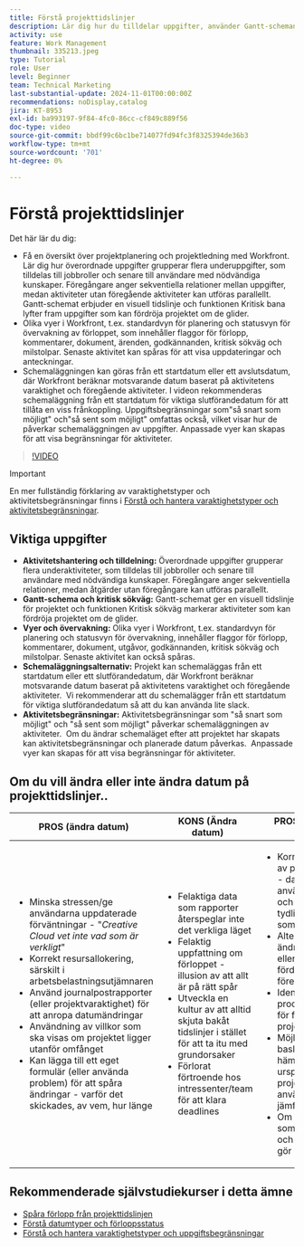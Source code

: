 ```yaml
---
title: Förstå projekttidslinjer
description: Lär dig hur du tilldelar uppgifter, använder Gantt-scheman och funktioner för kritiska sökvägar, övervakar projekt via vyer, schemalägger aktiviteter effektivt och tillämpar begränsningar för optimal projektplanering.
activity: use
feature: Work Management
thumbnail: 335213.jpeg
type: Tutorial
role: User
level: Beginner
team: Technical Marketing
last-substantial-update: 2024-11-01T00:00:00Z
recommendations: noDisplay,catalog
jira: KT-8953
exl-id: ba993197-9f84-4fc0-86cc-cf849c889f56
doc-type: video
source-git-commit: bbdf99c6bc1be714077fd94fc3f8325394de36b3
workflow-type: tm+mt
source-wordcount: '701'
ht-degree: 0%

---
```


# Förstå projekttidslinjer

Det här lär du dig:

* Få en översikt över projektplanering och projektledning med Workfront. Lär dig hur överordnade uppgifter grupperar flera underuppgifter, som tilldelas till jobbroller och senare till användare med nödvändiga kunskaper. Föregångare anger sekventiella relationer mellan uppgifter, medan aktiviteter utan föregående aktiviteter kan utföras parallellt. Gantt-schemat erbjuder en visuell tidslinje och funktionen Kritisk bana lyfter fram uppgifter som kan fördröja projektet om de glider.
* Olika vyer i Workfront, t.ex. standardvyn för planering och statusvyn för övervakning av förloppet, som innehåller flaggor för förlopp, kommentarer, dokument, ärenden, godkännanden, kritisk sökväg och milstolpar. Senaste aktivitet kan spåras för att visa uppdateringar och anteckningar.
* Schemaläggningen kan göras från ett startdatum eller ett avslutsdatum, där Workfront beräknar motsvarande datum baserat på aktivitetens varaktighet och föregående aktiviteter. I videon rekommenderas schemaläggning från ett startdatum för viktiga slutförandedatum för att tillåta en viss frånkoppling. Uppgiftsbegränsningar som&quot;så snart som möjligt&quot; och&quot;så sent som möjligt&quot; omfattas också, vilket visar hur de påverkar schemaläggningen av uppgifter. Anpassade vyer kan skapas för att visa begränsningar för aktiviteter.

>[!VIDEO](https://video.tv.adobe.com/v/335213/?quality=12&learn=on&enablevpops=1)

>[!IMPORTANT]
>
>En mer fullständig förklaring av varaktighetstyper och aktivitetsbegränsningar finns i [Förstå och hantera varaktighetstyper och aktivitetsbegränsningar](/help/manage-work/intermediate-projects/understand-and-manage-duration-types-and-task-constraints.md).

## Viktiga uppgifter

* **Aktivitetshantering och tilldelning:** Överordnade uppgifter grupperar flera underaktiviteter, som tilldelas till jobbroller och senare till användare med nödvändiga kunskaper. &#x200B; Föregångare anger sekventiella relationer, medan åtgärder utan föregångare kan utföras parallellt. &#x200B;
* **Gantt-schema och kritisk sökväg:** Gantt-schemat ger en visuell tidslinje för projektet och funktionen Kritisk sökväg markerar aktiviteter som kan fördröja projektet om de glider. &#x200B;
* **Vyer och övervakning:** Olika vyer i Workfront, t.ex. standardvyn för planering och statusvyn för övervakning, innehåller flaggor för förlopp, kommentarer, dokument, utgåvor, godkännanden, kritisk sökväg och milstolpar. Senaste aktivitet kan också spåras. &#x200B;
* **Schemaläggningsalternativ:** Projekt kan schemaläggas från ett startdatum eller ett slutförandedatum, där Workfront beräknar motsvarande datum baserat på aktivitetens varaktighet och föregående aktiviteter. &#x200B; Vi rekommenderar att du schemalägger från ett startdatum för viktiga slutförandedatum så att du kan använda lite slack. &#x200B;
* **Aktivitetsbegränsningar:** Aktivitetsbegränsningar som &quot;så snart som möjligt&quot; och &quot;så sent som möjligt&quot; påverkar schemaläggningen av aktiviteter. &#x200B; Om du ändrar schemaläget efter att projektet har skapats kan aktivitetsbegränsningar och planerade datum påverkas. &#x200B; Anpassade vyer kan skapas för att visa begränsningar för aktiviteter. &#x200B;


## Om du vill ändra eller inte ändra datum på &#x200B; projekttidslinjer..

| PROS (ändra datum) | KONS (Ändra datum) | PROS (ändrar inte datum) | KONS (Ändrar inte datum) |
|---------------------------|---------------------------|---------------------------|---------------------------|
| <ul><li>Minska stressen/ge användarna uppdaterade förväntningar - &quot;_Creative Cloud vet inte vad som är verkligt_&quot;</li><li>Korrekt resursallokering, särskilt i arbetsbelastningsutjämnaren</li><li>Använd journalpostrapporter (eller projektvaraktighet) för att anropa datumändringar</li><li>Användning av villkor som ska visas om projektet ligger utanför omfånget</li><li>Kan lägga till ett eget formulär (eller använda problem) för att spåra ändringar - varför det skickades, av vem, hur länge</li></ul> | <ul></li><li>Felaktiga data som rapporter återspeglar inte det verkliga läget</li><li>Felaktig uppfattning om förloppet - illusion av att allt är på rätt spår &#x200B;</li><li>Utveckla en kultur av att alltid skjuta bakåt tidslinjer i stället för att ta itu med &#x200B; grundorsaker</li><li>Förlorat förtroende hos intressenter/team för att klara deadlines </li></ul> | <ul></li><li>Korrekt återgivning av projekttidslinjen - data kan användas för analys och för att ge en tydlig bild av vad som hände</li><li>Alternativ för att ändra varaktighet eller lägga till fördröjning till föregående i stället</li><li>Identifiera enkelt processförbättringar för framtida projektplanering/&#x200B;</li><li>Möjlighet att utnyttja baslinjer för att hämta in den ursprungliga projektplanen och använda den som jämförelse</li><li>Om ni inte har folk som kan göra det, och göra det för allt, gör det inte &#x200B;</li></ul> | <ul></li><li>Användarförvirring och/eller frustration - överflödet av&quot;sena&quot; uppgifter trots att de just fått meddelanden</li><li>Resurserna allokerades effektivt för att mappa till den ursprungliga planen, men nu är de överbelastade med försenat arbete</li><li>Projektets tidslinje kan inte användas för att tydligt kommunicera uppdateringar till intressenter</li></ul> |


## Rekommenderade självstudiekurser i detta ämne

* [Spåra förlopp från projekttidslinjen](/help/manage-work/project-timelines/track-work-progress-from-the-project-timeline.md)
* [Förstå datumtyper och förloppsstatus](/help/manage-work/project-timelines/understand-task-dates-and-progress-status.md)
* [Förstå och hantera varaktighetstyper och uppgiftsbegränsningar](/help/manage-work/intermediate-projects/understand-and-manage-duration-types-and-task-constraints.md)


